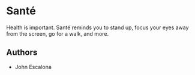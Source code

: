 # Santé
Health is important. Santé reminds you to stand up, focus your eyes away from the screen, go for a walk, and more.

## Authors
- John Escalona
